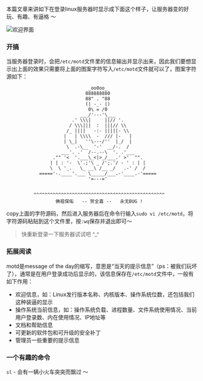 本篇文章来讲如下在登录linux服务器时显示成下面这个样子，让服务器变的好玩、有趣、有逼格 ～

![欢迎界面](http://blog.hequanxi.com/usr/uploads/2017/03/1025049935.jpg)

### 开搞

当服务器登录时，会把`/etc/motd`文件里的信息输出并显示出来，因此我们要想显示出上面的效果只需要将上面的图案字符写入`/etc/motd`文件就可以了，图案字符源如下：
    
                                  _oo0oo_
                                 088888880
                                 88" . "88
                                 (| -_- |)
                                  0\ = /0
                               ___/'---'\___
                            .' \\\|     ||// '.
                           / \\\|||  :  |||// \\
                          /_ ||||   -:- |||||- \\
                         |   | \\\\  -  /// |-   |
                         | \_|   ''\---/''  |_/  |
                          \  .-\__  '-'  __/-.  /
                        ___'. .'  /--.--\  '. .'___
                     ."" '<  '.___\_<|>_/___.' >'  "".
                    | | : '-  \'.;'\ _ /';.'/ - ' : | |
                    \  \ '_.   \_ __\ /__ _/   .-' /  /
                ====='-.____'.___ \_____/___.-'____.-'=====
                                  '=---='


              ^^^^^^^^^^^^^^^^^^^^^^^^^^^^^^^^^^^^^^^^^^^^^^^^
                      佛祖保佑   -- 贺全喜 --   永无BUG !

copy上面的字符源码，然后进入服务器后在命令行输入`sudo vi /etc/motd`，将字符源码粘贴到这个文件里，按`:wq`保存并退出即可～

> 快重新登录一下服务器试试吧 ^_^

### 拓展阅读

motd是message of the day的缩写，意思是“当天的提示信息”（ps：被我们玩坏了），通常是在用户登录成功后显示的，该信息保存在`/etc/motd`文件中，一般有如下作用：

* 欢迎信息，如：Linux发行版本名称、内核版本、操作系统位数，还包括我们这种装逼的显示
* 操作系统当前信息，如：操作系统负载、进程数量、文件系统使用情况、当前用户登录数、内在使用情况、IP地址等
* 文档和帮助信息
* 可更新的软件包和可升级的安全补丁
* 管理员一些重要的提示信息

### 一个有趣的命令

`sl` - 会有一辆小火车突突而飘过 ～

